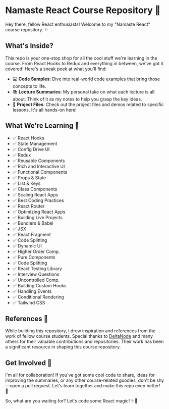# Namaste React Course Repository 🚀

Hey there, fellow React enthusiasts! Welcome to my "Namaste React" course repository. ✨

## What's Inside?

This repo is your one-stop shop for all the cool stuff we're learning in the course. From React Hooks to Redux and everything in between, we've got it covered! Here's a sneak peek at what you'll find:

- 💻 **Code Samples**: Dive into real-world code examples that bring those concepts to life.
- 📚 **Lecture Summaries**: My personal take on what each lecture is all about. Think of it as my notes to help you grasp the key ideas.
- 🚀 **Project Files**: Check out the project files and demos related to specific lessons. It's all hands-on here!

## What We're Learning 📖

- ✅ React Hooks
- ✅ State Management
- ✅ Config Drive UI
- ✅ Redux
- ✅ Reusable Components
- ✅ Rich and Interactive UI
- ✅ Functional Components
- ✅ Props & State
- ✅ List & Keys
- ✅ Class Components
- ✅ Scaling React Apps
- ✅ Best Coding Practices
- ✅ React Router
- ✅ Optimizing React Apps
- ✅ Building Live Projects
- ✅ Bundlers & Babel
- ✅ JSX
- ✅ React.Fragment
- ✅ Code Splitting
- ✅ Dynamic UI
- ✅ Higher Order Comp.
- ✅ Pure Components
- ✅ Code Splitting
- ✅ React Testing Library
- ✅ Interview Questions
- ✅ Uncontrolled Comp.
- ✅ Building Custom Hooks
- ✅ Handling Events
- ✅ Conditional Rendering
- ✅ Tailwind CSS

## References 🙌

While building this repository, I drew inspiration and references from the work of fellow course students. Special thanks to [DeltaNode](https://github.com/deltanode) and many others for their valuable contributions and repositories. Their work has been a significant resource in shaping this course repository.
 
## Get Involved 🤝

I'm all for collaboration! If you've got some cool code to share, ideas for improving the summaries, or any other course-related goodies, don't be shy—open a pull request. Let's learn together and make this repo even better! 🌟



So, what are you waiting for? Let's code some React magic! ✨🚀
